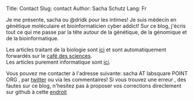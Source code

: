 Title: Contact
Slug: contact
Author: Sacha Schutz
Lang: Fr

Je me présente, sacha ou @dridk pour les intimes! Je suis médecin en génétique moléculaire et bioinformaticien cyber addict! Sur ce blog, j'écris tout ce qui me passe par la tête autour de la génétique, de la génomique et de la bioinformatique.    

Les articles traitant de la biologie sont [ici](/category/biologie.html) et sont automatiquement forwardés sur le [café des sciences](http://www.cafe-sciences.org/).    
Les articles purement informatique sont [ici](/category/informatique.html).


Vous pouvez me contacter à l'adresse suivante: sacha AT labsquare POINT ORG , par [twitter](https://twitter.com/dridk) ou via les commentaires! 
Si vous trouvez une erreur , des fautes sur ce blog, n'hesitez pas à proposer vos corrections directement sur github à cette [endroit](https://github.com/dridk/blog/tree/master/content)

